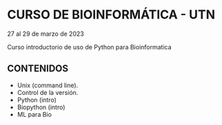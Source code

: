 # CURSO DE BIOINFORMÁTICA - UTN 
27 al 29 de marzo de 2023

Curso introductorio de uso de Python para Bioinformatica 

## CONTENIDOS

- Unix (command line).
- Control de la versión.
- Python (intro)
- Biopython (intro)
- ML para Bio
